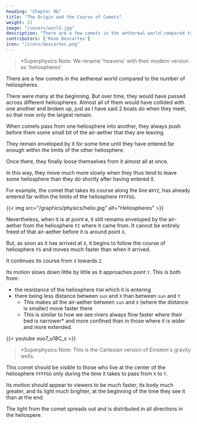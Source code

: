 ```yaml
---
heading: "Chapter 9b"
title: "The Origin and the Course of Comets"
weight: 21
image: "/covers/world.jpg"
description: "There are a few comets in the aethereal world compared to the number of heliospheres. "
contributors: ['Rene Descartes']
icon: "/icons/descartes.png"
---
```


> *Superphysics Note: We rename 'heavens' with their modern version as 'heliospheres'


There are a few comets in the aethereal world compared to the number of heliospheres. 
<!-- heavens.  -->

There were many at the beginning. But over time, they would have passed across different heliospheres. Almost all of them would have collided with one another and broken up, just as I have said 2 boats do when they meet, so that now only the largest remain.

When comets pass from one heliosphere into another, they always push before them some small bit of the air-aether that they are leaving. 

They remain enveloped by it for some time until they have entered far enough within the limits of the other heliosphere.
<!-- heaven. -->

Once there, they finally loose themselves from it almost all at once.

 <!-- and without taking perhaps more time to do so than does the sun in rising at morning on our horizon.  -->

In this way, they move much more slowly when they thus tend to leave some heliosphere than they do shortly after having entered it.



For example, the comet that takes its course along the line `WXYZ`, has already entered far within the limits of the heliosphere `FFFFGG`.

{{< img src="/graphics/physics/helio.jpg" alt="Heliospheres" >}}

Nevertheless, when it is at point `W`, it still remains enveloped by the air-aether from the heliosphere `FI` where it came from. It cannot be entirely freed of that air-aether before it is around point `X`. 

But, as soon as it has arrived at `X`, it begins to follow the course of heliosphere `FG` and moves much faster than when it arrived. 

It continues its course from `X` towards `Z`.

Its motion slows down little by little as it approaches point `Y`. This is both from:
- the resistance of the heliosphere `FGH` which it is entering
- there being less distance between `sun` and `X` than between `sun` and `Y`
  - This makes all the air-aether between `sun` and `X` (where the distance is smaller) move faster there
  - This is similar to how we see rivers always flow faster where their bed is narrower* and more confined than in those where it is wider and more extended.


{{< youtube suo7_u18C_s >}}

> *Superphysics Note: This is the Cartesian version of Einstein's gravity wells.

This comet should be visible to those who live at the center of the heliosphere `FFFFGG` only during the time it takes to pass from `X` to `Y`.

Its motion should appear to viewers to be much faster, its body much greater, and its light much brighter, at the beginning of the time they see it than at the end.

The light from the comet spreads out and is distributed in all directions in the heliospere.

<!-- The comet  being very large (as we must suppose it to be), there can appear around it certain rays that sometimes extend in the form of a halo on all sides and sometimes gather together in the form of a tail on one side only, according to the different places from which it is viewed. 

To us, this comet lacks none of all the properties that have been observed up to now in those that have been seen in the real world, at least none of those properties that should be taken as true. -->

<!-- In order to construct a miracle that warns of the arrival of the Turks, some historians tell us that in the year 1450, the moon was eclipsed by a comet which passed below it.

The astronomers attributed it to the parallax among the planets. 

They calculated badly the refraction (which they do not know) of the heliospheres and the uncertain speed of comets, attribute to them enough , or even below them (where some wish to pull them as by force), then we are not obliged to believe them.[45]
 -->